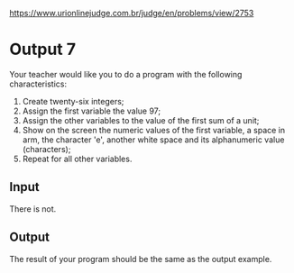 https://www.urionlinejudge.com.br/judge/en/problems/view/2753

# Output 7

Your teacher would like you to do a program with the following characteristics:

1. Create twenty-six integers;
1. Assign the first variable the value 97;
1. Assign the other variables to the value of the first sum of a unit;
1. Show on the screen the numeric values of the first variable, a space in
    arm, the character 'e', another white space and its alphanumeric value
    (characters);
1. Repeat for all other variables.

## Input

There is not.

## Output

The result of your program should be the same as the output example.
